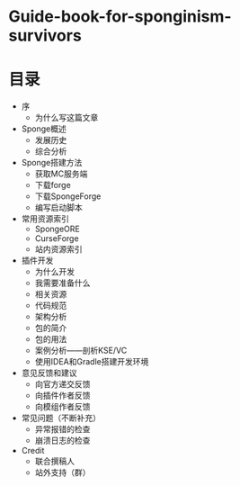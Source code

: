 # Guide-book-for-sponginism-survivors
# 目录
* 序
  * 为什么写这篇文章
* Sponge概述
  * 发展历史
  * 综合分析
* Sponge搭建方法
  * 获取MC服务端
  * 下载forge
  * 下载SpongeForge
  * 编写启动脚本
* 常用资源索引
  * SpongeORE
  * CurseForge
  * 站内资源索引
* 插件开发
  * 为什么开发
  * 我需要准备什么
  * 相关资源
  * 代码规范
  * 架构分析
  * 包的简介
  * 包的用法
  * 案例分析——剖析KSE/VC
  * 使用IDEA和Gradle搭建开发环境
* 意见反馈和建议
  * 向官方递交反馈
  * 向插件作者反馈
  * 向模组作者反馈
* 常见问题（不断补充）
  * 异常报错的检查
  * 崩溃日志的检查
* Credit
  * 联合撰稿人
  * 站外支持（群）

